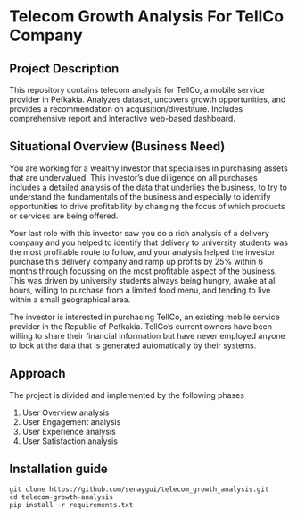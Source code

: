 # Telecom Growth Analysis For TellCo Company

## Project Description

This repository contains telecom analysis for TellCo, a mobile service provider in Pefkakia. Analyzes dataset, uncovers growth opportunities, and provides a recommendation on acquisition/divestiture. Includes comprehensive report and interactive web-based dashboard.

## Situational Overview (Business Need)

You are working for a wealthy investor that specialises in purchasing assets that are undervalued. This investor’s due diligence on all purchases includes a detailed analysis of the data that underlies the business, to try to understand the fundamentals of the business and especially to identify opportunities to drive profitability by changing the focus of which products or services are being offered.

Your last role with this investor saw you do a rich analysis of a delivery company and you helped to identify that delivery to university students was the most profitable route to follow, and your analysis helped the investor purchase this delivery company and ramp up profits by 25% within 6 months through focussing on the most profitable aspect of the business. This was driven by university students always being hungry, awake at all hours, willing to purchase from a limited food menu, and tending to live within a small geographical area.

The investor is interested in purchasing TellCo, an existing mobile service provider in the Republic of Pefkakia. TellCo’s current owners have been willing to share their financial information but have never employed anyone to look at the data that is generated automatically by their systems.

## Approach

The project is divided and implemented by the following phases

1. User Overview analysis
2. User Engagement analysis
3. User Experience analysis
4. User Satisfaction analysis

## Installation guide

```
git clone https://github.com/senaygui/telecom_growth_analysis.git
cd telecom-growth-analysis
pip install -r requirements.txt
```
